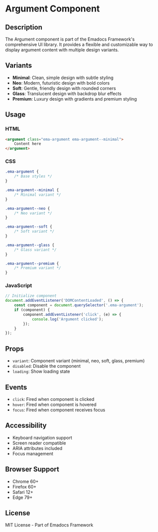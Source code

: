 # Argument Component

## Description
The Argument component is part of the Emadocs Framework's comprehensive UI library. It provides a flexible and customizable way to display argument content with multiple design variants.

## Variants
- **Minimal**: Clean, simple design with subtle styling
- **Neo**: Modern, futuristic design with bold colors
- **Soft**: Gentle, friendly design with rounded corners
- **Glass**: Translucent design with backdrop blur effects
- **Premium**: Luxury design with gradients and premium styling

## Usage

### HTML
```html
<argument class="ema-argument ema-argument--minimal">
    Content here
</argument>
```

### CSS
```css
.ema-argument {
    /* Base styles */
}

.ema-argument--minimal {
    /* Minimal variant */
}

.ema-argument--neo {
    /* Neo variant */
}

.ema-argument--soft {
    /* Soft variant */
}

.ema-argument--glass {
    /* Glass variant */
}

.ema-argument--premium {
    /* Premium variant */
}
```

### JavaScript
```javascript
// Initialize component
document.addEventListener('DOMContentLoaded', () => {
    const component = document.querySelector('.ema-argument');
    if (component) {
        component.addEventListener('click', (e) => {
            console.log('Argument clicked');
        });
    }
});
```

## Props
- `variant`: Component variant (minimal, neo, soft, glass, premium)
- `disabled`: Disable the component
- `loading`: Show loading state

## Events
- `click`: Fired when component is clicked
- `hover`: Fired when component is hovered
- `focus`: Fired when component receives focus

## Accessibility
- Keyboard navigation support
- Screen reader compatible
- ARIA attributes included
- Focus management

## Browser Support
- Chrome 60+
- Firefox 60+
- Safari 12+
- Edge 79+

## License
MIT License - Part of Emadocs Framework

